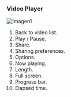 ### Video Player

![Imagen1](http://static.energysistem.com/images/manuals/42435/56388383853da.jpg)

1.	Back to video list.
2.	Play / Pause.
3.	Share.
4.	Sharing preferences.
5.	Options.
6.	Now playing.
7.	Length.
8.	Full screen.
9.	Progress bar.
10.	Elapsed time.


